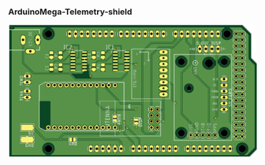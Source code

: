 ### ArduinoMega-Telemetry-shield


![alt text](https://github.com/Sai-Karthik-Shankar/ArduinoMega-Telemetry-shield/blob/main/PCB.png)

